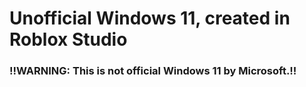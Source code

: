 # Unofficial Windows 11, created in Roblox Studio
### !!WARNING: This is not official Windows 11 by Microsoft.!!
